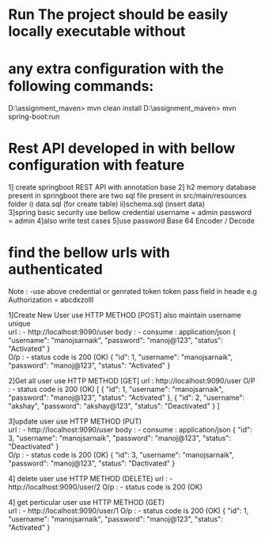 # Run The project should be easily locally executable without 
# any extra conﬁguration with the following commands:

 D:\assignment_maven> mvn clean install 
 D:\assignment_maven> mvn spring-boot:run

# Rest API developed in with bellow configuration with feature
1] create springboot REST API with annotation base 
2] h2 memory database present in springboot there are two sql file present in src/main/resources folder
	i) data.sql (for create table)
	ii)schema.sql  (insert data)  
3]spring basic security use bellow credential
       username = admin
       password = admin
4]also write test cases
5]use password Base 64 Encoder / Decode        


# find the bellow urls with authenticated 
Note : -use above credential or genrated token
        token pass field in heade 
        e.g Authorization = abcdxzolll

1]Create New User use HTTP METHOD [POST]  also maintain username unique  
   url  : - http://localhost:9090/user
   body : - consume : application/json
   		    {
			"username": "manojsarnaik",
    		"password": "manoj@123",
    		"status": "Activated"
			}	
   O/p  : - status code is 200 (OK)
   			{
	        "id": 1,
	        "username": "manojsarnaik",
	        "password": "manoj@123",
	        "status": "Activated"
    		}
    		
2]Get all user use HTTP METHOD [GET] 
    url : http://localhost:9090/user
	O/P : - status code is 200 (OK) 
	     [
     	    {
     	        "id": 1,
     	        "username": "manojsarnaik",
     	        "password": "manoj@123",
     	        "status": "Activated"
     	    },
     	    {
     	        "id": 2,
     	        "username": "akshay",
     	        "password": "akshay@123",
     	        "status": "Deactivated"
     	    }
          ]	
          
3]update user use HTTP METHOD (PUT)       
	 url  : - http://localhost:9090/user
   body : - consume : application/json
   		    {
   		     "id": 3,
			"username": "manojsarnaik",
    		"password": "manoj@123",
    		"status": "Deactivated"
			}	
   O/p  : - status code is 200 (OK)
   			{
	        "id": 3,
	        "username": "manojsarnaik",
	        "password": "manoj@123",
	        "status": "Dactivated"
    		}   	

4] delete user use HTTP METHOD (DELETE)
    		url  : - http://localhost:9090/user/2
    		  O/p  : - status code is 200 (OK)
    		  
4] get perticular user use HTTP METHOD (GET)  
    		url  : - http://localhost:9090/user/1
    		  O/p  : - status code is 200 (OK) 
	    		  {
            		    "id": 1,
            		    "username": "manojsarnaik",
            		    "password": "manoj@123",
            		    "status": "Activated"
				  }   		  
 